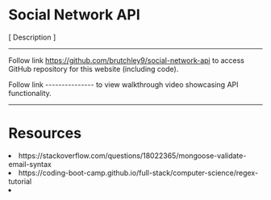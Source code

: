 # Social Network API

[ Description ]

---

Follow link https://github.com/brutchley9/social-network-api to access GitHub repository for this website (including code).

Follow link --------------- to view walkthrough video showcasing API functionality.

---

# Resources

<li>https://stackoverflow.com/questions/18022365/mongoose-validate-email-syntax</li>

<li>https://coding-boot-camp.github.io/full-stack/computer-science/regex-tutorial</li>

<li></li>